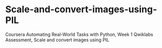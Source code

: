 # Scale-and-convert-images-using-PIL
Coursera Automating Real-World Tasks with Python, Week 1 Qwiklabs Assessment, Scale and convert images using PIL
